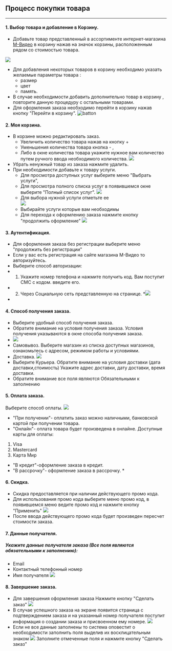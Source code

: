 


## Процесс покупки товара
---
#### 1. Выбор товара и добавление в Корзину.
* Добавьте товар представленный в ассортименте интернет-магазина [М-Видео](https://www.mvideo.ru/) в корзину нажав на значок корзины, расположенным рядом со стоимостью товара. 

![](https://github.com/AiratValeev/mvideo/raw/master/file/dobav%20v%20korz.png)
* Для добавления некоторых товаров в корзину необходимо указать желаемые параметры товара : 
    * размер 
    * цвет 
    * память.
* В случае необходимости добавить дополнительно товар в корзину , повторите данную процедуру с остальными товарами.
* Для оформления заказа необходимо перейти в корзину нажав кнопку "Перейти в корзину".
![batton](https://github.com/AiratValeev/mvideo/blob/master/file/2.png?raw=true)
#### 2. Моя корзина.
* В корзине можно редактировать заказ.
    * Увеличить количество товара нажав на кнопку + 
    * Уменьшения количества товара кнопка - , 
    * Либо в окне количества товара укажите нужное вам количество путем ручного ввода необходимого количества.
   ![](https://github.com/AiratValeev/mvideo/blob/master/file/12.png?raw=true)
* Убрать ненужный товар из заказа нажмите удалить.
* При необходимости добавьте к товару услуги. 
    * Для просмотра доступных услуг выберите меню "Выбрать услуги", 
    * Для просмотра полного списка услуг в появившемся окне выберите "Полный список услуг". 
![](https://github.com/AiratValeev/mvideo/blob/master/file/13.png?raw=true)
    * Для выбора нужной услуги отметьте ее   
   ![](https://github.com/AiratValeev/mvideo/blob/master/file/14.png?raw=true)
    * Выбирайте услуги которые вам необходимы
    * Для перехода к оформлению заказа нажмите кнопку "продолжить оформление"
![](https://github.com/AiratValeev/mvideo/blob/master/file/15.png?raw=true)
#### 3. Аутентификация.
* Для оформления заказа без регистрации выберите меню "продолжить без регистрации"
* Если у вас есть регистрация на сайте магазина М-Видео то авторизуйтесь.
* Выберите способ авторизации:
* 1) Укажите номер телефона и нажмите получить код. Вам поступит СМС с кодом. введите его.
* 2) Через Социальную сеть представленную на странице.
*![](https://github.com/AiratValeev/mvideo/blob/master/file/4.png?raw=true) 
 *  
#### 4. Способ получения заказа. 
* Выберите удобный способ получения заказа. 
* Обратите внимание на условия получения заказа. Условия получения указываются в окне способа получения заказа.
* ![](https://github.com/AiratValeev/mvideo/blob/master/file/5.png?raw=true)
* Самовывоз. Выберите магазин из списка доступных магазинов, ознакомьтесь с адресом, режимом работы и условиями. 
* Доставка. 
![](https://github.com/AiratValeev/mvideo/blob/master/file/6.png?raw=true)
* Выберите Курьера. Обратите внимание на условия доставки (дата доставки,стоимость) Укажите адрес доставки, дату доставки, время доставки.
* Обратите внимание все поля являются Обязательными к заполнению
#### 5. Оплата заказа.
  Выберите способ оплаты.
  ![](https://github.com/AiratValeev/mvideo/blob/master/file/7.png?raw=true)
  * "При получении"- оплатить заказ можно наличными, банковской картой при получении товара.
  * "Онлайн"- оплата товара будет произведена в онлайне. Доступные карты для оплаты: 
  1) Visa
  2) Mastercard
  3) Карта Мир
  * "В кредит"-оформление заказа в кредит. 
  * "В рассрочку"- оформление заказа в рассрочку.  * 
#### 6. Скидка.
* Скидка предоставляется при наличии действующего промо кода.
* Для использования промо кода выберите меню промо код, в появившемся меню ведите промо код и нажмите кнопку "Применить"
![](https://github.com/AiratValeev/mvideo/blob/master/file/8.png?raw=true)
* После ввода действующего промо кода будет произведен пересчет стоимости заказа.
#### 7. Данные получателя.
##### Укажите данные получателя заказа (Все поля являются обязательными к заполнению): 
* Email 
* Контактный телефонный номер
* Имя получателя
![](https://github.com/AiratValeev/mvideo/blob/master/file/9.png?raw=true)
#### 8. Завершение заказа.
 * Для завершения оформления заказа Нажмите кнопку "Сделать заказ" 
 ![](https://github.com/AiratValeev/mvideo/blob/master/file/10.png?raw=true)
 * В случае успешного заказа на экране появится страница с подтверждением заказа и на указанный номер получателя поступит информация о создании заказа и присвоенном ему номере.
 ![](https://github.com/AiratValeev/mvideo/blob/master/file/11.png?raw=true)
 * Если не все данные заполнены то система оповестит о необходимости заполнить поля выделив их восклицательным знаком
 ![](https://github.com/AiratValeev/mvideo/blob/master/file/16.png?raw=true)
 Заполните отмеченные поля и нажмите кнопку "Сделать заказ" 